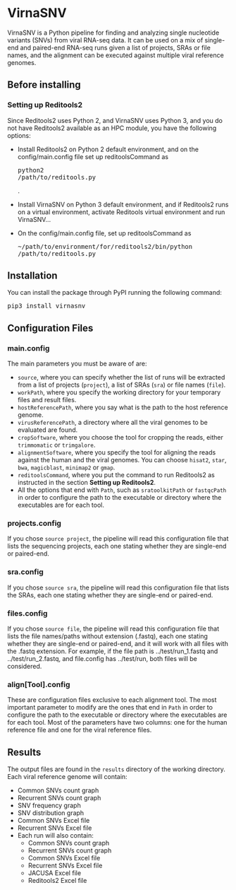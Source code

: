 # VirnaSNV

VirnaSNV is a Python pipeline for finding and analyzing single nucleotide variants (SNVs) from viral RNA-seq data. It can be used on a mix of single-end and paired-end RNA-seq runs given a list of projects, SRAs or file names, and the alignment can be executed against multiple viral reference genomes.

## Before installing

### Setting up Reditools2

Since Reditools2 uses Python 2, and VirnaSNV uses Python 3, and you do not have Reditools2 available as an HPC module, you have the following options:

* Install Reditools2 on Python 2 default environment, and on the config/main.config file set up reditoolsCommand as <pre>python2 /path/to/reditools.py</pre>.

* Install VirnaSNV on Python 3 default environment, and if Reditools2 runs on a virtual environment, activate Reditools virtual environment and run VirnaSNV...

* On the config/main.config file, set up reditoolsCommand as <pre>~/path/to/environment/for/reditools2/bin/python /path/to/reditools.py</pre>

## Installation

You can install the package through PyPI running the following command:

<pre>
pip3 install virnasnv
</pre>

## Configuration Files

### main.config

The main parameters you must be aware of are:

* `source`, where you can specify whether the list of runs will be extracted from a list of projects (`project`), a list of SRAs (`sra`) or file names (`file`).
* `workPath`, where you specify the working directory for your temporary files and result files.
* `hostReferencePath`, where you say what is the path to the host reference genome.
* `virusReferencePath`, a directory where all the viral genomes to be evaluated are found.
* `cropSoftware`, where you choose the tool for cropping the reads, either `trimmomatic` or `trimgalore`.
* `alignmentSoftware`, where you specify the tool for aligning the reads against the human and the viral genomes. You can choose `hisat2`, `star`, `bwa`, `magicblast`, `minimap2` or `gmap`.
* `reditoolsCommand`, where you put the command to run Reditools2 as instructed in the section **Setting up Reditools2**.
* All the options that end with `Path`, such as `sratoolkitPath` or `fastqcPath` in order to configure the path to the executable or directory where the executables are for each tool.

### projects.config

If you chose `source project`, the pipeline will read this configuration file that lists the sequencing projects, each one stating whether they are single-end or paired-end.

### sra.config

If you chose `source sra`, the pipeline will read this configuration file that lists the SRAs, each one stating whether they are single-end or paired-end.

### files.config

If you chose `source file`, the pipeline will read this configuration file that lists the file names/paths without extension (.fastq), each one stating whether they are single-end or paired-end, and it will work with all files with the .fastq extension. For example, if the file path is ../test/run_1.fastq and ../test/run_2.fastq, and file.config has ../test/run, both files will be considered.

### align\[Tool].config

These are configuration files exclusive to each alignment tool. The most important parameter to modify are the ones that end in `Path` in order to configure the path to the executable or directory where the executables are for each tool. Most of the parameters have two columns: one for the human reference file and one for the viral reference files.

## Results

The output files are found in the `results` directory of the working directory. Each viral reference genome will contain:

* Common SNVs count graph
* Recurrent SNVs count graph
* SNV frequency graph
* SNV distribution graph
* Common SNVs Excel file
* Recurrent SNVs Excel file
* Each run will also contain:
    * Common SNVs count graph
    * Recurrent SNVs count graph
    * Common SNVs Excel file
    * Recurrent SNVs Excel file
    * JACUSA Excel file
    * Reditools2 Excel file

